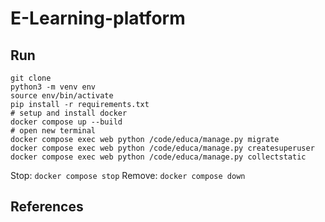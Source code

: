 # E-Learning-platform
## Run

```
git clone 
python3 -m venv env
source env/bin/activate
pip install -r requirements.txt
# setup and install docker
docker compose up --build
# open new terminal
docker compose exec web python /code/educa/manage.py migrate
docker compose exec web python /code/educa/manage.py createsuperuser
docker compose exec web python /code/educa/manage.py collectstatic
```
Stop: `docker compose stop`
Remove: `docker compose down`
## References 
